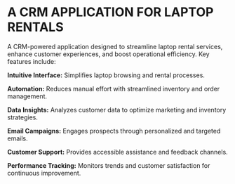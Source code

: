 # A CRM APPLICATION FOR LAPTOP RENTALS
A CRM-powered application designed to streamline laptop rental services, enhance customer experiences, and boost operational efficiency. Key features include:




**Intuitive Interface:** Simplifies laptop browsing and rental processes.

**Automation:** Reduces manual effort with streamlined inventory and order management.

**Data Insights:** Analyzes customer data to optimize marketing and inventory strategies.

**Email Campaigns:** Engages prospects through personalized and targeted emails.

**Customer Support:** Provides accessible assistance and feedback channels.

**Performance Tracking:** Monitors trends and customer satisfaction for continuous improvement.


